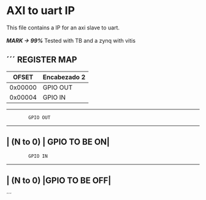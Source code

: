 # AXI to uart IP
This file contains a IP for an axi slave to uart.<br>
<br>
***MARK -> 99%***
Tested with TB and a zynq with vitis

´´´
        REGISTER MAP
-------------------------------
|    OFSET     | Encabezado 2 |
|--------------|--------------|
| 0x00000      | GPIO OUT     |
| 0x00004      | GPIO IN      |
-------------------------------

            GPIO OUT
-------------------------------
| (N to 0)     | GPIO TO BE ON|
-------------------------------

            GPIO IN
-------------------------------
| (N to 0)     |GPIO TO BE OFF|
-------------------------------

´´´


<br>

